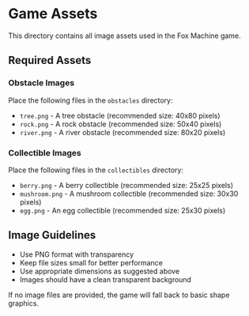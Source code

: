# Game Assets

This directory contains all image assets used in the Fox Machine game.

## Required Assets

### Obstacle Images
Place the following files in the `obstacles` directory:
- `tree.png` - A tree obstacle (recommended size: 40x80 pixels)
- `rock.png` - A rock obstacle (recommended size: 50x40 pixels)
- `river.png` - A river obstacle (recommended size: 80x20 pixels)

### Collectible Images
Place the following files in the `collectibles` directory:
- `berry.png` - A berry collectible (recommended size: 25x25 pixels)
- `mushroom.png` - A mushroom collectible (recommended size: 30x30 pixels)
- `egg.png` - An egg collectible (recommended size: 25x30 pixels)

## Image Guidelines
- Use PNG format with transparency
- Keep file sizes small for better performance
- Use appropriate dimensions as suggested above
- Images should have a clean transparent background

If no image files are provided, the game will fall back to basic shape graphics. 